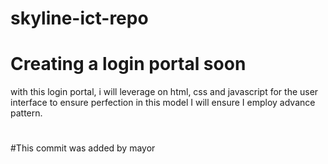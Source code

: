 # skyline-ict-repo

# Creating a login portal soon 
with this  login portal, i will leverage on  html, css and javascript for the user interface
to ensure perfection in this model I will ensure I employ advance pattern.
#
#
#
#This commit was added by mayor
